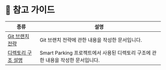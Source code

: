# 📑 참고 가이드

| 종류 | 설명 |
|--|--|
| [Git 브랜치 전략](./branch_management.md) | Git 브랜치 전략에 관한 내용을 작성한 문서입니다. |
| [디렉토리 구조 설명](./directory_structure.md) | Smart Parking 프로젝트에서 사용된 디렉토리 구조에 관한 내용을 작성한 문서입니다. |